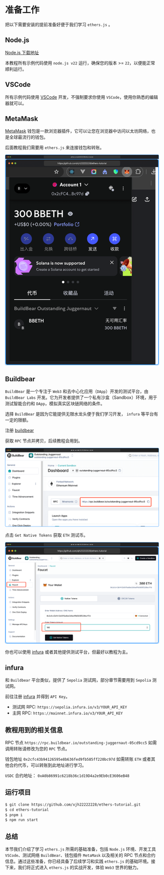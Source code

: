 # 准备工作

把以下需要安装的提前准备好便于我们学习 `ethers.js` 。

## Node.js

[Node.js 下载地址](https://nodejs.org/zh-cn)

本教程所有示例代码使用 `node.js v22` 运行，确保您的版本 >= `22`，以便能正常顺利运行。

## VSCode

所有示例代码使用 [VSCode](https://code.visualstudio.com/) 开发，不强制要求你使用 `VSCode`，使用你熟悉的编辑器就可以。

## MetaMask

[MetaMask](https://chromewebstore.google.com/detail/metamask/nkbihfbeogaeaoehlefnkodbefgpgknn?utm_source=ext_app_menu) 钱包是一款浏览器插件，它可以让您在浏览器中访问以太坊网络，也是全球最流行的钱包。

后面教程我们需要用 `ethers.js` 来连接钱包和转账。

![](./img/2.png)

## Buildbear

`BuildBear` 是一个专注于 `Web3` 和去中心化应用（`DApp`）开发的测试平台，由 `BuildBear Labs` 开发。它为开发者提供了一个私有沙盒（Sandbox）环境，用于测试智能合约和 `DApp`，模拟真实区块链网络的条件。

选择 `BuildBear` 是因为它能提供无限水龙头便于我们学习开发， `infura` 等平台有一定的限额。

注册 [buildbear](https://auth.buildbear.io/)

获取 `RPC` 节点并拷贝，后续教程会用到。

![](./img/3.png)

点击 `Get Native Tokens` 获取 `ETH` 测试币。

![](./img/1.png)

你也可以使用 [infura](https://www.infura.io/zh) 或者其他提供测试平台，但最好以教程为主。

## infura

和 `Buildbear` 平台类似，提供了 `Sepolia` 测试网，部分章节需要用到 `Sepolia` 测试网。

前往注册 [infura](https://www.infura.io/zh) 并得到 `API Key`。

- 测试网 RPC: `https://sepolia.infura.io/v3/YOUR_API_KEY`
- 主网 RPC: `https://mainnet.infura.io/v3/YOUR_API_KEY`

## 教程用到的相关信息

RPC 节点 `https://rpc.buildbear.io/outstanding-juggernaut-05cd9cc5` 如需调用转账请修改为您的 `RPC` 节点。

钱包地址 `0x2cfc43b94126595e8b636fed9fb585ff220bc97d` 如需转账 `ETH` 或者其他合约代币，可以转账到此地址进行学习。

`USDC` 合约地址： `0xA0b86991c6218b36c1d19D4a2e9Eb0cE3606eB48`

## 运行项目

```bash
$ git clone https://github.com/xjh22222228/ethers-tutorial.git
$ cd ethers-tutorial
$ pnpm i
$ npm run start
```

## 总结

本节我们介绍了学习 `ethers.js` 所需的基础准备，包括 `Node.js` 环境、开发工具 `VSCode`、测试网络 `BuildBear`、钱包插件 `MetaMask` 以及相关的 RPC 节点和合约信息。通过这些准备，你已经具备了后续学习和实践 `ethers.js` 的基础环境。接下来，我们将正式进入 `ethers.js` 的实战开发，体验 `Web3` 世界的魅力。
